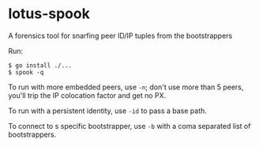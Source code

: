 # lotus-spook
A forensics tool for snarfing peer ID/IP tuples from the bootstrappers

Run:
```
$ go install ./...
$ spook -q
```

To run with more embedded peers, use `-n`; don't use more than 5 peers, you'll trip the IP colocation factor and get no PX.

To run with a persistent identity, use `-id` to pass a base path.

To connect to s specific bootstrapper, use `-b` with a coma separated list of bootstrappers.
